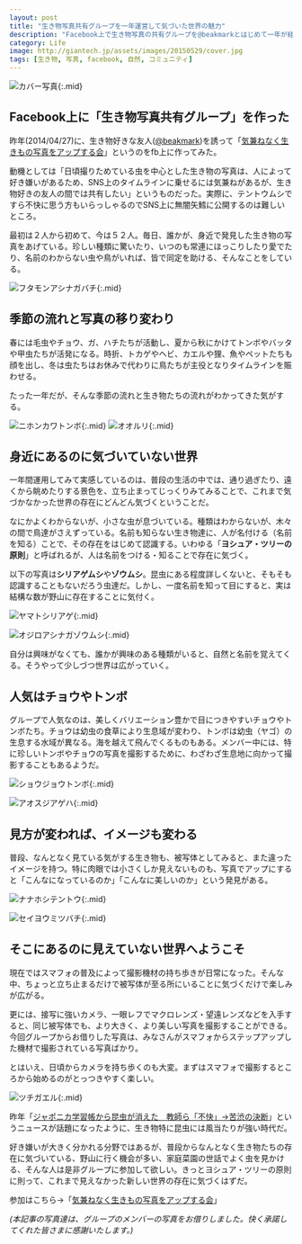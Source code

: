 ```yaml
---
layout: post
title: "生き物写真共有グループを一年運営して気づいた世界の魅力"
description: "Facebook上で生き物写真の共有グループを@beakmarkとはじめて一年が経った。運営して気づいた、身近にひっそりと広がるが小さな世界の魅力は何か？"
category: Life
image: http://giantech.jp/assets/images/20150529/cover.jpg
tags: [生き物, 写真, facebook, 自然, コミュニティ]
---
```

![カバー写真](/assets/images/20150529/cover.jpg "カバー写真"){:.mid}

## Facebook上に「生き物写真共有グループ」を作った

昨年(2014/04/27)に、生き物好きな友人([@beakmark](https://twitter.com/beakmark))を誘って「[気兼ねなく生きもの写真をアップする会](https://www.facebook.com/groups/creatures.photo/)」というのをfb上に作ってみた。

動機としては「日頃撮りためている虫を中心とした生き物の写真は、人によって好き嫌いがあるため、SNS上のタイムラインに乗せるには気兼ねがあるが、生き物好きの友人の間では共有したい」というものだった。実際に、テントウムシですら不快に思う方もいらっしゃるのでSNS上に無闇矢鱈に公開するのは難しいところ。

最初は２人から初めて、今は５２人。毎日、誰かが、身近で発見した生き物の写真をあげている。珍しい種類に驚いたり、いつのも常連にほっこりしたり愛でたり、名前のわからない虫や鳥がいれば、皆で同定を助ける、そんなことをしている。

![フタモンアシナガバチ](/assets/images/20150529/bee.jpg "フタモンアシナガバチ"){:.mid}

## 季節の流れと写真の移り変わり

春には毛虫やチョウ、ガ、ハチたちが活動し、夏から秋にかけてトンボやバッタや甲虫たちが活発になる。時折、トカゲやヘビ、カエルや狸、魚やペットたちも顔を出し、冬は虫たちはお休みで代わりに鳥たちが主役となりタイムラインを賑わせる。

たった一年だが、そんな季節の流れと生き物たちの流れがわかってきた気がする。

![ニホンカワトンボ](/assets/images/20150529/dragonfly.jpg "ニホンカワトンボ"){:.mid}
![オオルリ](/assets/images/20150529/ooruri.jpg "オオルリ"){:.mid}

## 身近にあるのに気づいていない世界

一年間運用してみて実感しているのは、普段の生活の中では、通り過ぎたり、遠くから眺めたりする景色を、立ち止まってじっくりみてみることで、これまで気づかなかった世界の存在にどんどん気づくということだ。

なにかよくわからないが、小さな虫が息づいている。種類はわからないが、木々の間で鳥達がさえずっている。名前も知らない生き物達に、人が名付ける（名前を知る）ことで、その存在をはじめて認識する。いわゆる「**ヨシュア・ツリーの原則**」と呼ばれるが、人は名前をつける・知ることで存在に気づく。

以下の写真は**シリアゲムシ**や**ゾウムシ**。昆虫にある程度詳しくないと、そもそも認識することもないだろう虫達だ。しかし、一度名前を知って目にすると、実は結構な数が野山に存在することに気付く。

![ヤマトシリアゲ](/assets/images/20150529/scorpion.jpg "ヤマトシリアゲ"){:.mid}

![オジロアシナガゾウムシ](/assets/images/20150529/weevil.jpg "オジロアシナガゾウムシ"){:.mid}

自分は興味がなくても、誰かが興味のある種類がいると、自然と名前を覚えてくる。そうやって少しづつ世界は広がっていく。

## 人気はチョウやトンボ

グループで人気なのは、美しくバリエーション豊かで目につきやすいチョウやトンボたち。チョウは幼虫の食草により生息域が変わり、トンボは幼虫（ヤゴ）の生息する水域が異なる。海を越えて飛んでくるものもある。メンバー中には、特に珍しいトンボやチョウの写真を撮影するために、わざわざ生息地に向かって撮影することもあるようだ。

![ショウジョウトンボ](/assets/images/20150529/dragonfly2.jpg "ショウジョウトンボ"){:.mid}

![アオスジアゲハ](/assets/images/20150529/butterfly.jpg "アオスジアゲハ"){:.mid}

## 見方が変われば、イメージも変わる

普段、なんとなく見ている気がする生き物も、被写体としてみると、また違ったイメージを持つ。特に肉眼では小さくしか見えないものも、写真でアップにすると「こんなになっているのか」「こんなに美しいのか」という発見がある。

![ナナホシテントウ](/assets/images/20150529/ladybug.jpg "ナナホシテントウ"){:.mid}

![セイヨウミツバチ](/assets/images/20150529/honey_bee.jpg "セイヨウミツバチ"){:.mid}

## そこにあるのに見えていない世界へようこそ

現在ではスマフォの普及によって撮影機材の持ち歩きが日常になった。そんな中、ちょっと立ち止まるだけで被写体が至る所にいることに気づくだけで楽しみが広がる。

更には、接写に強いカメラ、一眼レフでマクロレンズ・望遠レンズなどを入手すると、同じ被写体でも、より大きく、より美しい写真を撮影することができる。今回グループからお借りした写真は、みなさんがスマフォからステップアップした機材で撮影されている写真ばかり。

とはいえ、日頃からカメラを持ち歩くのも大変。まずはスマフォで撮影するところから始めるのがとっつきやすく楽しい。

![ツチガエル](/assets/images/20150529/frog.jpg "ツチガエル"){:.mid}

昨年「[ジャポニカ学習帳から昆虫が消えた　教師ら「不快」→苦渋の決断](http://goo.gl/tEh30T)」というニュースが話題になったように、生き物特に昆虫には風当たりが強い時代だ。

好き嫌いが大きく分かれる分野ではあるが、普段からなんとなく生き物たちの存在に気づいている、野山に行く機会が多い、家庭菜園の世話でよく虫を見かける、そんな人は是非グループに参加して欲しい。きっとヨシュア・ツリーの原則に則って、これまで見えなかった新しい世界の存在に気づくはずだ。

参加はこちら→「[気兼ねなく生きもの写真をアップする会](https://www.facebook.com/groups/creatures.photo/)」

*(本記事の写真達は、グループのメンバーの写真をお借りしました。快く承諾してくれた皆さまに感謝いたします。)*
